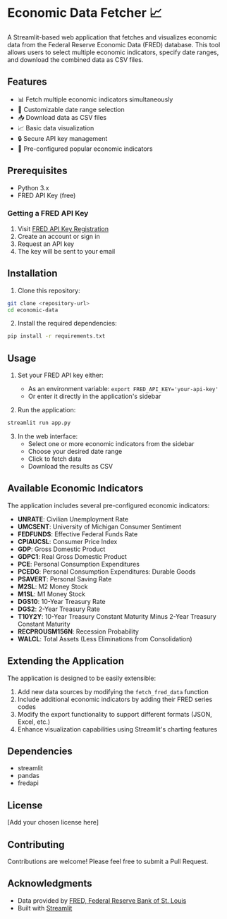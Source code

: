 # Economic Data Fetcher 📈

A Streamlit-based web application that fetches and visualizes economic data from the Federal Reserve Economic Data (FRED) database. This tool allows users to select multiple economic indicators, specify date ranges, and download the combined data as CSV files.

## Features

- 📊 Fetch multiple economic indicators simultaneously
- 📅 Customizable date range selection
- 📥 Download data as CSV files
- 📈 Basic data visualization
- 🔒 Secure API key management
- 🎯 Pre-configured popular economic indicators

## Prerequisites

- Python 3.x
- FRED API Key (free)

### Getting a FRED API Key

1. Visit [FRED API Key Registration](https://fred.stlouisfed.org/docs/api/api_key.html)
2. Create an account or sign in
3. Request an API key
4. The key will be sent to your email

## Installation

1. Clone this repository:
```bash
git clone <repository-url>
cd economic-data
```

2. Install the required dependencies:
```bash
pip install -r requirements.txt
```

## Usage

1. Set your FRED API key either:
   - As an environment variable: `export FRED_API_KEY='your-api-key'`
   - Or enter it directly in the application's sidebar

2. Run the application:
```bash
streamlit run app.py
```

3. In the web interface:
   - Select one or more economic indicators from the sidebar
   - Choose your desired date range
   - Click to fetch data
   - Download the results as CSV

## Available Economic Indicators

The application includes several pre-configured economic indicators:

- **UNRATE**: Civilian Unemployment Rate
- **UMCSENT**: University of Michigan Consumer Sentiment
- **FEDFUNDS**: Effective Federal Funds Rate
- **CPIAUCSL**: Consumer Price Index
- **GDP**: Gross Domestic Product
- **GDPC1**: Real Gross Domestic Product
- **PCE**: Personal Consumption Expenditures
- **PCEDG**: Personal Consumption Expenditures: Durable Goods
- **PSAVERT**: Personal Saving Rate
- **M2SL**: M2 Money Stock
- **M1SL**: M1 Money Stock
- **DGS10**: 10-Year Treasury Rate
- **DGS2**: 2-Year Treasury Rate
- **T10Y2Y**: 10-Year Treasury Constant Maturity Minus 2-Year Treasury Constant Maturity
- **RECPROUSM156N**: Recession Probability
- **WALCL**: Total Assets (Less Eliminations from Consolidation)

## Extending the Application

The application is designed to be easily extensible:

1. Add new data sources by modifying the `fetch_fred_data` function
2. Include additional economic indicators by adding their FRED series codes
3. Modify the export functionality to support different formats (JSON, Excel, etc.)
4. Enhance visualization capabilities using Streamlit's charting features

## Dependencies

- streamlit
- pandas
- fredapi

## License

[Add your chosen license here]

## Contributing

Contributions are welcome! Please feel free to submit a Pull Request.

## Acknowledgments

- Data provided by [FRED, Federal Reserve Bank of St. Louis](https://fred.stlouisfed.org/)
- Built with [Streamlit](https://streamlit.io/) 